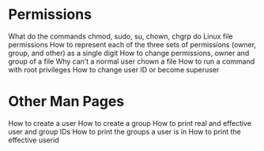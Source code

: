 # Permissions
What do the commands chmod, sudo, su, chown, chgrp do
Linux file permissions
How to represent each of the three sets of permissions (owner, group, and other) as a single digit
How to change permissions, owner and group of a file
Why can’t a normal user chown a file
How to run a command with root privileges
How to change user ID or become superuser
# Other Man Pages
How to create a user
How to create a group
How to print real and effective user and group IDs
How to print the groups a user is in
How to print the effective userid
